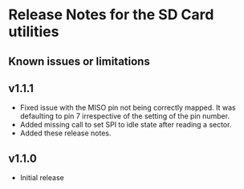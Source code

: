 # Release Notes for the SD Card utilities

## Known issues or limitations

## v1.1.1

- Fixed issue with the MISO pin not being correctly mapped. It was defaulting to pin 7 irrespective of the setting of the pin number.
- Added missing call to set SPI to idle state after reading a sector.
- Added these release notes.

## v1.1.0

- Initial release
